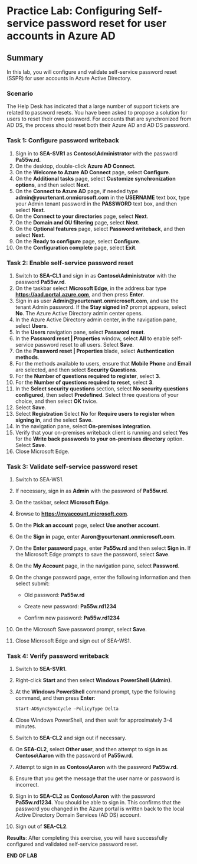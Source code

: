 # Practice Lab: Configuring Self-service password reset for user accounts in Azure AD

## Summary

In this lab, you will configure and validate self-service password reset (SSPR) for user accounts in Azure Active Directory.

### Scenario

The Help Desk has indicated that a large number of support tickets are related to password resets. You have been asked to propose a solution for users to reset their own password. For accounts that are synchronized from AD DS, the process should reset both their Azure AD and AD DS password. 

### Task 1: Configure password writeback

1. Sign in to **SEA-SVR1** as **Contoso\\Administrator** with the password **Pa55w.rd**. 
2. On the desktop, double-click **Azure AD Connect**.
3. On the **Welcome to Azure AD Connect** page, select **Configure**.
4. On the **Additional tasks** page, select **Customize synchronization options**, and then select **Next**.
5. On the **Connect to Azure AD** page, if needed type **admin\@yourtenant.onmicrosoft.com** in the **USERNAME** text box, type your Admin tenant password in the **PASSWORD** text box, and then select **Next**.
6. On the **Connect to your directories** page, select **Next**.
7. On the **Domain and OU filtering** page, select **Next**.
8. On the **Optional features** page, select **Password writeback**, and then select **Next**.
9. On the **Ready to configure** page, select **Configure**.
10. On the **Configuration complete** page, select **Exit**.

### Task 2: Enable self-service password reset

1. Switch to **SEA-CL1** and sign in as **Contoso\\Administrator** with the password **Pa55w.rd**.
2. On the taskbar select **Microsoft Edge**, in the address bar type **https://aad.portal.azure.com**, and then press **Enter**.
3. Sign in as user **Admin\@yourtenant.onmicrosoft.com**, and use the tenant Admin password. If the **Stay signed in?** prompt appears, select **No**. The Azure Active Directory admin center opens.
4. In the Azure Active Directory admin center, in the navigation pane, select **Users**.
5. In the **Users** navigation pane, select **Password reset**.
6. In the **Password reset | Properties** window, select **All** to enable self-service password reset to all users. Select **Save**.
7. On the **Password reset | Properties** blade, select **Authentication methods**.
8. For the methods available to users, ensure that **Mobile Phone** and **Email** are selected, and then select **Security Questions**.
9. For the **Number of questions required to register**, select **3**.
10. For the **Number of questions required to reset**, select **3**.
11. In the **Select security questions** section, select **No security questions configured**, then select **Predefined**. Select three questions of your choice, and then select **OK** twice.
12. Select **Save**.
13. Select **Registration** Select **No** for **Require users to register when signing in**, and the select **Save**.
14. In the navigation pane, select **On-premises integration**.
15. Verify that your on-premises writeback client is running and select **Yes** for the **Write back passwords to your on-premises directory** option. Select **Save**.
16. Close Microsoft Edge.

### Task 3: Validate self-service password reset

1. Switch to SEA-WS1.
2. If necessary, sign in as **Admin** with the password of **Pa55w.rd**.
3. On the taskbar, select **Microsoft Edge**.
4. Browse to **https://myaccount.microsoft.com**. 
5. On the **Pick an account** page, select **Use another account**.
6. On the **Sign in** page, enter **Aaron\@yourtenant.onmicrosoft.com**.
7. On the **Enter password** page, enter **Pa55w.rd** and then select **Sign in**. If the Microsoft Edge prompts to save the password, select **Save**.
8. On the **My Account** page, in the navigation pane, select **Password**.
9. On the change password page, enter the following information and then select submit:

   - Old password: **Pa55w.rd**

   - Create new password: **Pa55w.rd1234**

   - Confirm new password: **Pa55w.rd1234**

10. On the Microsoft Save password prompt, select **Save**.
11. Close Microsoft Edge and sign out of SEA-WS1.

### Task 4: Verify password writeback

1. Switch to **SEA-SVR1**.
2. Right-click **Start** and then select **Windows PowerShell (Admin)**.
3. At the **Windows PowerShell** command prompt, type the following command, and
    then press **Enter**:

   ```powershell
   Start-ADSyncSyncCycle –PolicyType Delta
   ```

4. Close Windows PowerShell, and then wait for approximately 3-4 minutes.
5. Switch to **SEA-CL2** and sign out if necessary.
6. On **SEA-CL2**, select **Other user**, and then attempt to sign in as **Contoso\\Aaron** with the password of **Pa55w.rd**.
7. Attempt to sign in as **Contoso\\Aaron** with the password **Pa55w.rd**.
8. Ensure that you get the message that the user name or password is incorrect.
9. Sign in to **SEA-CL2** as **Contoso\\Aaron** with the password **Pa55w.rd1234**. You should be able to sign in. This confirms that the password you changed in the Azure portal is written back to the local Active Directory Domain Services (AD DS) account.
10. Sign out of **SEA-CL2**.

**Results**: After completing this exercise, you will have successfully configured and validated self-service password reset.

**END OF LAB**